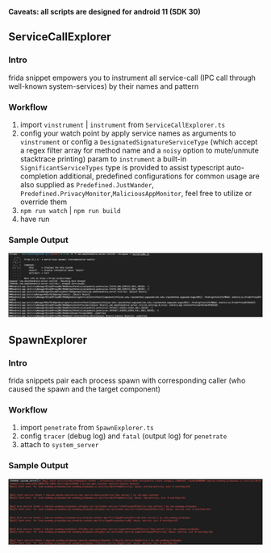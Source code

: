 **Caveats: all scripts are designed for android 11 (SDK 30)**

## ServiceCallExplorer

### Intro

frida snippet empowers you to instrument all service-call (IPC call through well-known system-services) by their names and pattern

### Workflow

1. import `vinstrument` | `instrument` from `ServiceCallExplorer.ts`
2. config your watch point by apply service names as arguments to `vinstrument` or config a `DesignatedSignatureServiceType` (which accept a regex filter array for method name and a `noisy` option to mute/unmute stacktrace printing) param to `instrument`
   a built-in `SignificantServiceTypes` type is provided to assist typescript auto-completion
   additional, predefined configurations for common usage are also supplied as `Predefined.JustWander`, `Predefined.PrivacyMonitor`,`MaliciousAppMonitor`, feel free to utilize or override them
3. `npm run watch` | `npm run build`
4. have run

### Sample Output

![Sample Instrumentation](./art/service-call.png)

## SpawnExplorer

### Intro

frida snippets pair each process spawn with corresponding caller (who caused the spawn and the target component)

### Workflow

1. import `penetrate` from `SpawnExplorer.ts`
2. config `tracer` (debug log) and `fatal` (output log) for `penetrate`
3. attach to `system_server`

### Sample Output

![Sample Proc Pairing](./art/proc-pairing.png)

